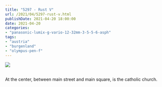 ```yaml
---
title: "5297 - Rust V"
url: /2021/04/5297-rust-v.html
publishDate: 2021-04-20 18:00:00
date: 2021-04-20
categories:
- "panasonic-lumix-g-vario-12-32mm-3-5-5-6-asph"
tags:
- "austria"
- "burgenland"
- "olympus-pen-f"
---
```

<div class="container">
<div class="center"><a target="_blank" href="https://d25zfm9zpd7gm5.cloudfront.net/1200x1200/2019/20190407_134150_lr.jpg"><img class="webfeedsFeaturedVisual" src="https://d25zfm9zpd7gm5.cloudfront.
net/0600x0600/2019/20190407_134150_lr.jpg" /></a></div>
</div>
<br />

At the center, between main street and main square, is the
catholic church.
